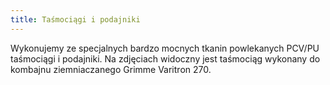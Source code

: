 ```yaml
---
title: Taśmociągi i podajniki
---
```


Wykonujemy ze specjalnych bardzo mocnych tkanin powlekanych PCV/PU taśmociągi i
podajniki. Na zdjęciach widoczny jest taśmociąg wykonany do kombajnu
ziemniaczanego Grimme Varitron 270.
